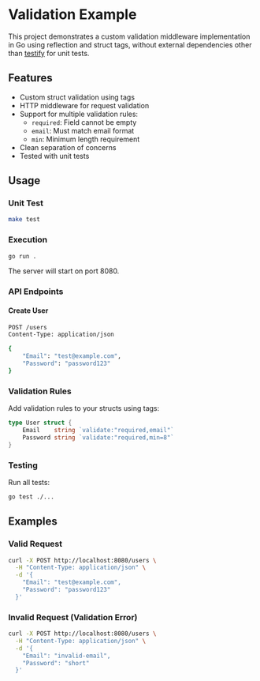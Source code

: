 # Validation Example

This project demonstrates a custom validation middleware implementation in Go using reflection and struct tags, without external dependencies other than [testify](https://github.com/stretchr/testify) for unit tests.

## Features

- Custom struct validation using tags
- HTTP middleware for request validation
- Support for multiple validation rules:
  - `required`: Field cannot be empty
  - `email`: Must match email format
  - `min`: Minimum length requirement
- Clean separation of concerns
- Tested with unit tests

## Usage

### Unit Test

```bash
make test
```

### Execution

```bash
go run .
```

The server will start on port 8080.

### API Endpoints

#### Create User
```bash
POST /users
Content-Type: application/json

{
    "Email": "test@example.com",
    "Password": "password123"
}
```

### Validation Rules

Add validation rules to your structs using tags:

```go
type User struct {
    Email    string `validate:"required,email"`
    Password string `validate:"required,min=8"`
}
```

### Testing

Run all tests:
```bash
go test ./...
```

## Examples

### Valid Request
```bash
curl -X POST http://localhost:8080/users \
  -H "Content-Type: application/json" \
  -d '{
    "Email": "test@example.com",
    "Password": "password123"
  }'
```

### Invalid Request (Validation Error)
```bash
curl -X POST http://localhost:8080/users \
  -H "Content-Type: application/json" \
  -d '{
    "Email": "invalid-email",
    "Password": "short"
  }'
```

